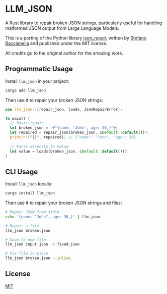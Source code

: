# LLM_JSON

A Rust library to repair broken JSON strings, particularly useful for handling malformed JSON output from Large Language Models.

This is a porting of the Python library [json_repair](https://github.com/mangiucugna/json_repair), written by [Stefano Baccianella](https://github.com/mangiucugna) and published under the MIT license.

All credits go to the original author for the amazing work.

## Programmatic Usage

Install `llm_json` in your project: 

```sh
cargo add llm_json
```

Then use it to repair your broken JSON strings:

```rust
use llm_json::{repair_json, loads, JsonRepairError};

fn main() {
  // Basic repair
  let broken_json = r#"{name: 'John', age: 30,}"#;
  let repaired = repair_json(broken_json, &Default::default())?;
  println!("{}", repaired); // {"name": "John", "age": 30}
  
  // Parse directly to Value
  let value = loads(broken_json, &Default::default())?;
}
```

## CLI Usage

Install `llm_json` locally:

```sh
cargo install llm_json
```

Then use it to repair your broken JSON strings and files:

```sh
# Repair JSON from stdin
echo '{name: "John", age: 30,}' | llm_json

# Repair a file
llm_json broken.json

# Save to new file
llm_json input.json -o fixed.json

# Fix file in-place
llm_json broken.json --inline
```

## License

[MIT](/LICENSE.md)